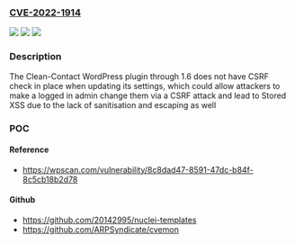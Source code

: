 ### [CVE-2022-1914](https://cve.mitre.org/cgi-bin/cvename.cgi?name=CVE-2022-1914)
![](https://img.shields.io/static/v1?label=Product&message=Clean-Contact&color=blue)
![](https://img.shields.io/static/v1?label=Version&message=1.6%3C%3D%201.6%20&color=brighgreen)
![](https://img.shields.io/static/v1?label=Vulnerability&message=CWE-352%20Cross-Site%20Request%20Forgery%20(CSRF)&color=brighgreen)

### Description

The Clean-Contact WordPress plugin through 1.6 does not have CSRF check in place when updating its settings, which could allow attackers to make a logged in admin change them via a CSRF attack and lead to Stored XSS due to the lack of sanitisation and escaping as well

### POC

#### Reference
- https://wpscan.com/vulnerability/8c8dad47-8591-47dc-b84f-8c5cb18b2d78

#### Github
- https://github.com/20142995/nuclei-templates
- https://github.com/ARPSyndicate/cvemon

